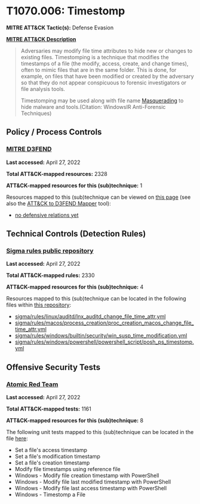 # T1070.006: Timestomp
**MITRE ATT&CK Tactic(s):** Defense Evasion

**[MITRE ATT&CK Description](https://attack.mitre.org/techniques/T1070/006)**
<blockquote>Adversaries may modify file time attributes to hide new or changes to existing files. Timestomping is a technique that modifies the timestamps of a file (the modify, access, create, and change times), often to mimic files that are in the same folder. This is done, for example, on files that have been modified or created by the adversary so that they do not appear conspicuous to forensic investigators or file analysis tools.

Timestomping may be used along with file name [Masquerading](https://attack.mitre.org/techniques/T1036) to hide malware and tools.(Citation: WindowsIR Anti-Forensic Techniques)</blockquote>

## Policy / Process Controls
### [MITRE D3FEND](https://d3fend.mitre.org/)
**Last accessed:** April 27, 2022

**Total ATT&CK-mapped resources:** 2328

**ATT&CK-mapped resources for this (sub)technique:** 1

Resources mapped to this (sub)technique can be viewed on [this page](https://d3fend.mitre.org/) (see also the [ATT&CK to D3FEND Mapper](https://d3fend.mitre.org/tools/attack-mapper) tool):

* [no defensive relations yet](https://d3fend.mitre.org/techniques/d3f:nodefensiverelationsyet)

## Technical Controls (Detection Rules)
### [Sigma rules public repository](https://github.com/SigmaHQ/sigma)
**Last accessed:** April 27, 2022

**Total ATT&CK-mapped rules:** 2330

**ATT&CK-mapped resources for this (sub)technique:** 4

Resources mapped to this (sub)technique can be located in the following files within [this repository](https://github.com/SigmaHQ/sigma/tree/master/rules):

* [sigma/rules/linux/auditd/lnx_auditd_change_file_time_attr.yml](https://github.com/SigmaHQ/sigma/blob/master/rules/linux/auditd/lnx_auditd_change_file_time_attr.yml)
* [sigma/rules/macos/process_creation/proc_creation_macos_change_file_time_attr.yml](https://github.com/SigmaHQ/sigma/blob/master/rules/macos/process_creation/proc_creation_macos_change_file_time_attr.yml)
* [sigma/rules/windows/builtin/security/win_susp_time_modification.yml](https://github.com/SigmaHQ/sigma/blob/master/rules/windows/builtin/security/win_susp_time_modification.yml)
* [sigma/rules/windows/powershell/powershell_script/posh_ps_timestomp.yml](https://github.com/SigmaHQ/sigma/blob/master/rules/windows/powershell/powershell_script/posh_ps_timestomp.yml)


## Offensive Security Tests
### [Atomic Red Team](https://github.com/redcanaryco/atomic-red-team)
**Last accessed:** April 27, 2022

**Total ATT&CK-mapped tests:** 1161

**ATT&CK-mapped resources for this (sub)technique:** 8

The following unit tests mapped to this (sub)technique can be located in the file [here](https://github.com/redcanaryco/atomic-red-team/tree/master/atomics/T1070.006/T1070.006.yaml):

* Set a file's access timestamp
* Set a file's modification timestamp
* Set a file's creation timestamp
* Modify file timestamps using reference file
* Windows - Modify file creation timestamp with PowerShell
* Windows - Modify file last modified timestamp with PowerShell
* Windows - Modify file last access timestamp with PowerShell
* Windows - Timestomp a File


